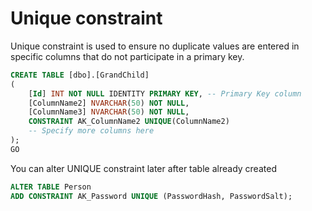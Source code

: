 # Unique constraint

Unique constraint is used to ensure no duplicate values are entered in specific columns that do not participate in a primary key.

```sql
CREATE TABLE [dbo].[GrandChild]
(
    [Id] INT NOT NULL IDENTITY PRIMARY KEY, -- Primary Key column
    [ColumnName2] NVARCHAR(50) NOT NULL,
    [ColumnName3] NVARCHAR(50) NOT NULL,
    CONSTRAINT AK_ColumnName2 UNIQUE(ColumnName2)
    -- Specify more columns here
);
GO
```

You can alter UNIQUE constraint later after table already created

```sql
ALTER TABLE Person   
ADD CONSTRAINT AK_Password UNIQUE (PasswordHash, PasswordSalt);
```